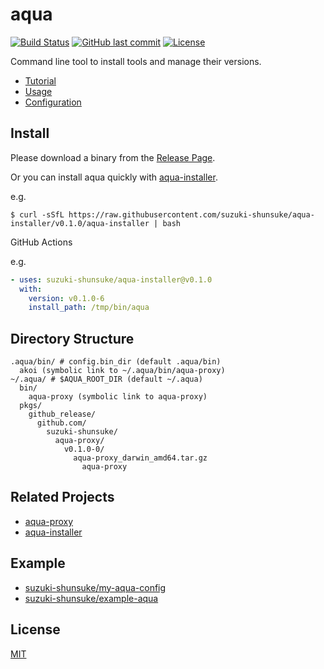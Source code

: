 # aqua

[![Build Status](https://github.com/suzuki-shunsuke/aqua/workflows/test/badge.svg)](https://github.com/suzuki-shunsuke/aqua/actions)
[![GitHub last commit](https://img.shields.io/github/last-commit/suzuki-shunsuke/aqua.svg)](https://github.com/suzuki-shunsuke/aqua)
[![License](http://img.shields.io/badge/license-mit-blue.svg?style=flat-square)](https://raw.githubusercontent.com/suzuki-shunsuke/aqua/main/LICENSE)

Command line tool to install tools and manage their versions.

* [Tutorial](tutorial/README.md)
* [Usage](docs/usage.md)
* [Configuration](docs/config.md)

## Install

Please download a binary from the [Release Page](https://github.com/suzuki-shunsuke/aqua/releases).

Or you can install aqua quickly with [aqua-installer](https://github.com/suzuki-shunsuke/aqua-installer).

e.g.

```
$ curl -sSfL https://raw.githubusercontent.com/suzuki-shunsuke/aqua-installer/v0.1.0/aqua-installer | bash
```

GitHub Actions

e.g.

```yaml
- uses: suzuki-shunsuke/aqua-installer@v0.1.0
  with:
    version: v0.1.0-6
    install_path: /tmp/bin/aqua
```

## Directory Structure

```
.aqua/bin/ # config.bin_dir (default .aqua/bin)
  akoi (symbolic link to ~/.aqua/bin/aqua-proxy)
~/.aqua/ # $AQUA_ROOT_DIR (default ~/.aqua)
  bin/
    aqua-proxy (symbolic link to aqua-proxy)
  pkgs/
    github_release/
      github.com/
        suzuki-shunsuke/
          aqua-proxy/
            v0.1.0-0/
              aqua-proxy_darwin_amd64.tar.gz
                aqua-proxy
```

## Related Projects

* [aqua-proxy](https://github.com/suzuki-shunsuke/aqua-proxy)
* [aqua-installer](https://github.com/suzuki-shunsuke/aqua-installer)

## Example

* [suzuki-shunsuke/my-aqua-config](https://github.com/suzuki-shunsuke/my-aqua-config)
* [suzuki-shunsuke/example-aqua](https://github.com/suzuki-shunsuke/example-aqua)

## License

[MIT](LICENSE)
